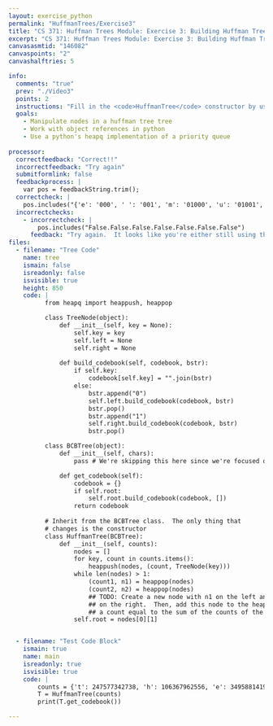 ```yaml
---
layout: exercise_python
permalink: "HuffmanTrees/Exercise3"
title: "CS 371: Huffman Trees Module: Exercise 3: Building Huffman Trees"
excerpt: "CS 371: Huffman Trees Module: Exercise 3: Building Huffman Trees"
canvasasmtid: "146082"
canvaspoints: "2"
canvashalftries: 5

info:
  comments: "true"
  prev: "./Video3"
  points: 2
  instructions: "Fill in the <code>HuffmanTree</code> constructor by using a priority queue to merge nodes together with smaller counts first."
  goals:
    - Manipulate nodes in a huffman tree tree
    - Work with object references in python
    - Use a python's heapq implementation of a priority queue
    
processor:  
  correctfeedback: "Correct!!" 
  incorrectfeedback: "Try again"
  submitformlink: false
  feedbackprocess: | 
    var pos = feedbackString.trim();
  correctcheck: |
    pos.includes("{'e': '000', ' ': '001', 'm': '01000', 'u': '01001', 'r': '0101', 'k': '0110000', 'x': '01100010', 'j': '011000110', 'z': '0110001110', 'q': '0110001111', 'b': '011001', 'h': '01101', 's': '0111', 'n': '1000', 'd': '10010', 'c': '10011', 'i': '1010', 'o': '1011', 'a': '1100', 'y': '110100', 'f': '110101', 'l': '11011', 't': '1110', 'g': '111100', '.': '111101', 'p': '111110', 'v': '1111110', 'w': '1111111'}")
  incorrectchecks:
    - incorrectcheck: |
        pos.includes("False.False.False.False.False.False.False")
      feedback: "Try again.  It looks like you're either still using the default code or you're not finding any of the nodes that do exist."
files:
  - filename: "Tree Code"
    name: tree
    ismain: false
    isreadonly: false
    isvisible: true
    height: 850
    code: | 
          from heapq import heappush, heappop

          class TreeNode(object):
              def __init__(self, key = None):
                  self.key = key
                  self.left = None
                  self.right = None
          
              def build_codebook(self, codebook, bstr):
                  if self.key:
                      codebook[self.key] = "".join(bstr)
                  else:
                      bstr.append("0")
                      self.left.build_codebook(codebook, bstr)
                      bstr.pop()
                      bstr.append("1")
                      self.right.build_codebook(codebook, bstr)
                      bstr.pop()

          class BCBTree(object):
              def __init__(self, chars):
                  pass # We're skipping this here since we're focused on the Huffman tree

              def get_codebook(self):
                  codebook = {}
                  if self.root:
                      self.root.build_codebook(codebook, [])
                  return codebook
          
          # Inherit from the BCBTree class.  The only thing that
          # changes is the constructor
          class HuffmanTree(BCBTree): 
              def __init__(self, counts):
                  nodes = []
                  for key, count in counts.items():
                      heappush(nodes, (count, TreeNode(key)))
                  while len(nodes) > 1:
                      (count1, n1) = heappop(nodes)
                      (count2, n2) = heappop(nodes)
                      ## TODO: Create a new node with n1 on the left and n2
                      ## on the right.  Then, add this node to the heap with
                      ## a count equal to the sum of the counts of the two nodes
                  self.root = nodes[0][1]


  - filename: "Test Code Block"
    ismain: true
    name: main
    isreadonly: true
    isvisible: true
    code: |
        counts = {'t': 247577342738, 'h': 106367962556, 'e': 349588141984, 'o': 228025627088, 'f': 61328927423, 'a': 243662684512, 'n': 207910712159, 'd': 107605388542, 'i': 223353030415, 'r': 201896673641, 's': 207080253606, 'b': 49798922187, 'y': 52941043438, 'w': 44294405401, 'u': 86950627146, 'm': 84155576549, 'l': 130649920346, 'v': 34402346309, 'c': 113913698859, 'p': 77553040250, 'g': 63045208347, 'k': 24380950863, 'x': 9151143994, 'j': 7637833834, 'z': 4192477980, 'q': 4218467887, ' ': 349588141985, '.': 69917628396}
        T = HuffmanTree(counts)
        print(T.get_codebook())

---
```

